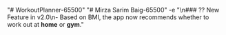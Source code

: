 "# WorkoutPlanner-65500" 
"# Mirza Sarim Baig-65500" 
-e "\n### ?? New Feature in v2.0\n- Based on BMI, the app now recommends whether to work out at **home** or **gym**." 
